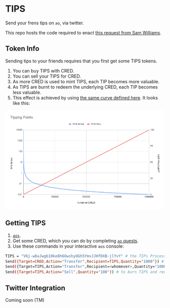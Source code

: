 # TIPS

Send your frens tips on `ao`, via twitter.

This repo hosts the code required to enact [this request from Sam Williams](https://twitter.com/samecwilliams/status/1776286811280560270).

## Token Info

Sending tips to your friends requires that you first get some TIPS tokens. 

1. You can buy TIPS with CRED.
2. You can sell your TIPS for CRED.
3. As more CRED is used to mint TIPS, each TIP becomes more valuable.
4. As TIPS are burnt to redeem the underlying CRED, each TIP becomes less valuable.
5. This effect is achieved by using [the same curve defined here](https://www.kernel.community/en/tokens/token-studies/free-learn/spec/#learning-curve). It looks like this:

![Tipping Points Illustration](TippingPoints.png)

## Getting TIPS

1. [`aos`](https://cookbook_ao.g8way.io/welcome/getting-started.html).
2. Get some CRED, which you can do by completing [`ao` quests](https://cookbook_ao.g8way.io/tutorials/begin/index.html).
3. Use these commands in your interactive `aos` console:

```bash
TIPS = "V6j-w8aJwgb10ke8h6OwshyUGh5YmvJJHfDXB-jlYvY" # the TIPs Process ID
Send({Target=CRED,Action="Transfer",Recipient=TIPS,Quantity="1000"}) # to buy TIPS with CRED
Send({Target=TIPS,Action="Transfer",Recipient=<whomever>,Quantity="1000"}) # to transfer TIPS
Send({Target=TIPS,Action="Sell",Quantity="100"}) # to burn TIPS and redeem CRED
```

## Twitter Integration

Coming soon (TM)